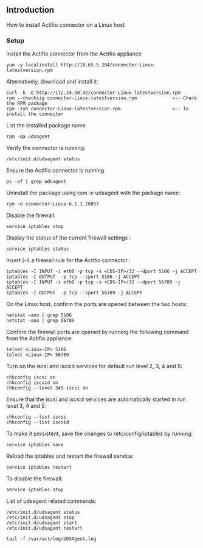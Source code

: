 ## Introduction

How to install Actifio connector on a Linux host

### Setup

Install the Actifio connector from the Actifio appliance
```
yum -y localinstall http://10.65.5.204/connector-Linux-latestversion.rpm
```

Alternatively, download and install it:
```
curl -k -O http://172.24.50.42/connector-Linux-latestversion.rpm
rpm --checksig connector-Linux-latestversion.rpm             <-- Check the RPM package
rpm -ivh connector-Linux-latestversion.rpm	                 <-- To install the connector
```

List the installed package name
```
rpm ‐qa udsagent
```

Verify the connector is running:
```
/etc/init.d/udsagent status
```

Ensure the Actifio connector is running
```
ps -ef | grep udsagent
```

Uninstall the package using rpm ‐e udsagent with the package name:
```
rpm ‐e connector‐Linux‐6.1.1.20857	
```

Disable the firewall:
```
service iptables stop
```

Display the status of the current firewall settings :  
```
service iptables status 
```

Insert (-i) a firewall rule for the Actifio connector : 
```
iptables -I INPUT -i eth0 -p tcp -s <CDS-IP>/32 --dport 5106 -j ACCEPT  
iptables -I OUTPUT  -p tcp --sport 5106 -j ACCEPT  
iptables -I INPUT -i eth0 -p tcp -s <CDS-IP>/32 --dport 56789 -j ACCEPT 
iptables -I OUTPUT  -p tcp --sport 56789 -j ACCEPT
```

On the Linux host, confirm the ports are opened between the two hosts: 
```
netstat –ano | grep 5106 
netstat –ano | grep 56789
```

Confirm the firewall ports are opened by running the following command from the Actifio appliance:
```
telnet <Linux-IP> 5106 
telnet <Linux-IP> 56789
```

Turn on the iscsi and iscsid services for default run level 2, 3, 4 and 5:
```
chkconfig iscsi on
chkconfig iscsid on
chkconfig --level 345 iscsi on
```

Ensure that the iscsi and iscsid services are automatically started in run level 3, 4 and 5:
```
chkconfig --list iscsi
chkconfig --list iscsid
```

To make it persistent, save the changes to /etc/config/iptables by running:
```
service iptables save
```

Reload the iptables and restart the firewall service:
```
service iptables restart
```

To disable the firewall:
```
service iptables stop
```

List of udsagent related commands:
```
/etc/init.d/udsagent status
/etc/init.d/udsagent stop
/etc/init.d/udsagent start
/etc/init.d/udsagent restart

tail -f /var/act/log/UDSAgent.log
```
